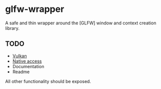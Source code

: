# glfw-wrapper

A safe and thin wrapper around the [GLFW] window and context creation library.

## TODO

- [Vulkan](http://www.glfw.org/docs/3.3/group__vulkan.html)
- [Native access](http://www.glfw.org/docs/3.3/group__native.html)
- Documentation
- Readme

All other functionality should be exposed.